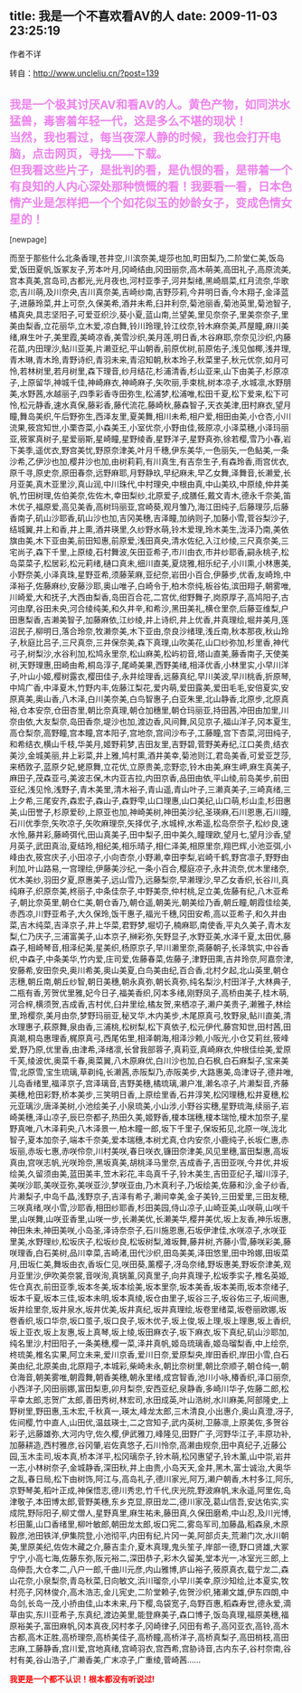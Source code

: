 title: 我是一个不喜欢看AV的人
date: 2009-11-03 23:25:19
---

<p>
	作者不详</p>
<p>
	转自：<a href="http://www.uncleliu.cn/?post=139">http://www.uncleliu.cn/?post=139</a><br />
	&nbsp;</p>
<p>
	<span style="font-size: 20px"><strong><span style="color: #ee82ee">我是一个极其讨厌AV和看AV的人。黄色产物，如同洪水猛兽，毒害着年轻一代，这是多么不堪的现状！<br />
	当然，我也看过，每当夜深人静的时候，我也会打开电脑，点击网页，寻找&mdash;&mdash;下载。<br />
	但我看这些片子，是批判的看，是仇恨的看，是带着一个有良知的人内心深处那种愤慨的看！我要看一看，日本色情产业是怎样把一个个如花似玉的妙龄女子，变成色情女星的！</span></strong></span></p>
<p>
	<span style="font-size: 20px"><span style="color: #ee82ee"><font color="#222222" size="2">[newpage]</font></span></span></p>
<p>
	而至于那些什么北条香理,苍井空,川滨奈美,堤莎也加,町田梨乃,二阶堂仁美,饭岛爱,饭田夏帆,饭冢友子,芳本叶月,冈崎结由,冈田丽奈,高木萌美,高田礼子,高原流美,宫本真美,宫岛司,古都光,光月夜也,河村亚季子,河井梨绪,黑崎扇菜,红月流奈,华歌恋,吉川萌,及川奈央,吉川真奈美,吉崎纱南,吉野莎莉,今井明日香,今木翔子,金泽蓝子,进藤玲菜,井上可奈,久保美希,酒井未希,臼井利奈,菊池丽香,菊池英里,菊池智子,橘真央,具志坚阳子,可爱亚织沙,葵小夏,蓝山南,兰望美,里见奈奈子,里美奈奈子,里美由梨香,立花丽华,立木爱,凉白舞,铃川玲理,铃江纹奈,铃木麻奈美,芦屋瞳,麻川美绪,麻生叶子,美里霞,美崎凉香,美雪沙织,美月莲,明日香,木谷麻耶,奈奈见沙织,内藤花苗,内田理沙,鲇川亚美,片濑亚纪,平山朝香,前原优树,前原佑子,浅见伽椰,浅井理,青木琳,青木玲,青野诗织,青羽未来,青沼知朝,秋本玲子,秋菜里子,秋元优奈,如月可怜,若林树里,若月树里,森下理音,纱月结花,杉浦清香,杉山亚来,山下由美子,杉原凉子,上原留华,神城千佳,神崎麻衣,神崎麻子,矢吹丽,手束桃,树本凉子,水城凛,水野朋美,水野茜,水越丽子,四季彩香寺田弥生,松浦梦,松浦唯,松田千夏,松下爱来,松下可怜,松元静香,速水真保,藤彩香,藤代流花,藤崎秋,藤森智子,天衣美津,田村麻衣,望月瞳,舞岛美织,午后野弥生,西泽友里,夏美舞,相川未希,相户爱,相田由美,小仓杏,小川流果,筱宫知世,小栗杏菜,小森美王,小室优奈,小野由佳,筱原凉,小泽菜穗,小泽玛丽亚,筱冢真树子,星爱丽斯,星崎瞳,星野绫香,星野洋子,星野真弥,徐若樱,雪乃小春,岩下美季,遥优衣,野宫美忧,野原奈津美,叶月千穗,伊东美华,一色丽矢,一色鲇美,一条沙希,乙伊沙也加,樱井沙也加,由树莉莉,有川真生,有吉奈生子,有森玲香,雨宫优衣,原千寻,原史奈,原田春奈,远野麻耶,月野静玖,早纪麻未,早乙女舞,泽舞音,长濑爱,长月亚美,真木亚里沙,真山润,中川珠代,中村理央,中根由真,中山美玖,中原绫,仲井美帆,竹田树理,佐伯美奈,佐佐木,幸田梨纱,北原爱子,成膳任,戴文青木,德永千奈美,笛木优子,福原爱,高见美香,高树玛丽亚,宫崎葵,观月雏乃,海江田纯子,后藤理莎,后藤香南子,矶山沙耶香,矶山沙也加,吉冈美穗,吉泽瞳,加纳则子,加藤小雪,菅谷梨沙子,结城翼,井上和香,井上熏,酒井瑛里,久纱野水萌,铃木爱理,玲木美生,泷泽乃南,美依旗由美,木下亚由美,前田知惠,前原爱,浅田真央,清水佐纪,入江纱绫,三尺真奈美,三宅尚子,森下千里,上原绫,石村舞波,矢田亚希子,市川由衣,市井纱耶香,嗣永桃子,松岛菜菜子,松居彩,松元莉绪,樋口真未,细川直美,夏烧雅,相乐纪子,小川熏,小林惠美,小野奈美,小泽真珠,星野亚希,须藤茉麻,亚纪奈,岩田小百合,伊藤步,优香,友崎玲,中泽裕子,佐藤麻纱,安藤沙耶,奥山唯子,白崎令于,柏木奈纯,板谷佑,滨田翔子,朝雾唯,川崎爱,大和抚子,大西由梨香,岛田百合花,二宫优,绀野舞子,岗原厚子,高鸠阳子,古河由摩,谷田未央,河合绫纯美,和久井辛,和希沙,黑田美礼,横仓里奈,后藤亚维梨,户田惠梨香,吉濑美智子,加藤麻依,江纱绫,井上诗织,井上优香,井真理绘,堀井美月,莲沼民子,柳明日,落合玲奈,牧濑奈美,木下亚由,奈良沙绪理,浅丘南,秋本那夜,秋山玲子,秋庭比吕子,三尺真奈,三井保奈美,森下真理,山吹美花,山口纱弥加,杉里香,神代弓子,树梨沙,水谷利加,松鸠永里奈,松山麻美,松屿初音,塔山直美,藤香南子,天使美树,天野理惠,田崎由希,桐岛淳子,尾崎美果,西野美绪,相泽优香,小林里实,小早川洋子,叶山小姬,樱树露衣,樱田佳子,永井绘理香,远藤真纪,早川美波,早川桃香,折原琴,中鸠广香,中泽夏木,竹野内丰,佐藤江梨花,爱内萌,爱田露美,爱田毛毛,安倍夏实,安原真美,奥山香,八木泽,白川美奈美,白鸟智惠子,白亚朱里,北山静香,北原步,北原真裕,仓本安奈,仓田杏里,朝比奈真理,朝仓加穗里,朝仓玛丽亚,持田茜,冲田由加里,川奈由依,大友梨奈,岛田香奈,堤沙也加,渡边香,风间舞,风见京子,福山洋子,冈本夏生,高仓梨奈,高野瞳,宫本瞳,宫本阳子,宫地奈,宫间沙布子,工藤瞳,宫下杏菜,河田纯子,和希结衣,横山千枝,华美月,姬野莉梦,吉田友里,吉野碧,菅野美寿纪,江口美贵,结衣美沙,金城美丽,井上彩菜,井上雅,鸠村熏,酒井美幸,菊池则江,君岛美香,可爱亚芝莎,来栖敦子,蓝原夕妃,蛯原舞,立花优,立原贵美,恋野恋,铃木由美,麻生岬,麻生真美子,麻田子,茂森亚弓,美波志保,木内亚吉拉,内田京香,品田由依,平山绫,前岛美步,前田亚纪,浅见怜,浅野子,青木美里,清木裕子,青山遥,青山叶子,三濑真美子,三崎真绪,三上夕希,三尾安齐,森宏子,森山子,森野雫,山口理惠,山口美纪,山口萌,杉山圭,杉田惠美,山田誉子,杉原爱砂,上原亚也加,神崎美树,神田美沙纪,圣瑛麻,石川恩惠,石川瞳,石川优季奈,矢吹凉子,矢吹麻理奈,矢择优子,水城梓,水希遥,松岛奈奈子,松纱良,速水怜,藤井彩,藤崎弭代,田山真美子,田中梨子,田中美久,瞳理欧,望月七,望月沙香,望月英子,武田真治,夏结玲,相纪美,相乐晴子,相仁泽美,相原里奈,翔巴辉,小池亚弭,小峰由衣,筱宫庆子,小田凉子,小向杏奈,小野濑,幸田李梨,岩崎千鹤,野宫凛子,野野由利加,叶山路易,一宫理绘,伊藤美沙纪,一条小百合,樱庭凉子,永井流奈,优木里绪奈,优木美纱,羽田夕夏,原惠美子,远山雪乃,远藤梨奈,早濑理沙,早乙女香织,长谷川,真纯麻子,织原奈美,柊丽子,中条佳奈子,中野美奈,仲村桃,足立美,佐藤有纪,八木亚希子,朝比奈英里,朝仓仁美,朝仓香乃,朝仓遥,朝美光,朝美绘乃香,朝丘瞳,朝霞佳绘美,赤西凉,川野亚希子,大久保玲,饭干惠子,福光千穗,冈田安希,高以亚希子,和久井由菜,吉木纯菜,吉泽京子,井上华菜,君野梦,堀切子,楠麻耶,南使香,平丸久美子,青木友梨,仁乃庆子,三浦富美子,山本京子,榊彩弥,矢野显子,水野亚美,水泽千夏,太田优,藤森子,相崎琴音,相泽纪美,星美织,杨原京子,早川濑里奈,斋藤朝子,长泽筑实,中谷香织,中森子,中条美华,竹内爱,庄司爱,佐藤春菜,佐藤子,津野田熏,吉井玲奈,阿嘉奈津,安藤希,安田奈央,奥川希美,奥山美夏,白鸟美由纪,百合香,北村夕起,北山英里,朝仓志穗,朝丘南,朝丘纱智,朝日美穗,朝永真弥,朝长真弥,纯名梨沙,村田洋子,大林典子,二瓶有香,芳贺优里雅,妃今日子,福美香织,冈本多绪,刚野凤子,高桥由美子,桂木萌,河合梓,横须贺,吉成香,吉村优,臼井里绘,橘友贺,来栖凉子,濑户美贵子,濑雅子,林绘里,玲樱奈,美月由奈,梦野玛丽亚,秘叉华,木内美步,木尾原真弓,牧野泉,鲇川直美,清水理惠子,萩原舞,泉由香,三浦桃,松树梨,松下真依子,松元伊代,藤宫知世,田村茜,田真潮,桐岛惠理香,梶原真弓,西尾佑里,相泽朝海,相泽沙赖,小阪光,小仓艾莉丝,筱峰爱,野乃原,优里香,由津希,泽绪凛,长曾我部蓉子,真莉亚,真崎麻衣,仲根佳绘美,爱原千芙,绫波优,奥菜千春,奥菜翼,八木原麻优,白川沙也加,白石枫,白石麻梨子,宝来美雪,北原雪,宝生琉璃,草剃纯,长濑茜,赤阪梨乃,赤阪美步,大路惠美,岛津讶子,德井唯,儿岛香绪里,福泽京子,宫泽璃音,吉野美穗,橘琉璃,濑户准,濑名凉子,片濑梨音,齐藤美穗,枪田彩野,桥本美步,三笑明日香,上原绘里香,石井淳笑,松冈理穗,松井夏穗,松元亚璃沙,唐泽美树,小池绘美子,小泉琉美,小山涉,小野谷实穗,星野琉海,续丽子,岩崎美穗,泽山凉子,辰巳奈都子,热田久美,姬野香,榎本瑞穗,榎本瑞怆,榎木加奈子,星野真唯,八木泽莉央,八木泽景一,柏木瞳一郎,坂下千里子,保坂拓见,北原一咲,泷北智子,夏本加奈子,端本千奈美,爱本瑞穗,本树尤真,仓内安奈,小鹿纯子,长坂仁惠,赤坂丽,赤坂七惠,赤咲伶奈,川村美咲,春日咲衣,镰田奈津美,风见里穗,富田梨惠,高坂真由,宫咲志帆,光咲玲奈,黑坂真美,胡桃泽马里奈,吉成香子,吉田亚咲,今井优,井坂绘美,久留须由美,蓝田美丰,笠木彩花,丰岛真千子,铃木美生,吉田亚纪子,瑠川淳子,美咲沙耶,美咲亚弥,美咲亚沙,梦咲亚由,乃木真利子,乃坂绘美,佐藤和沙,金子纱香,片濑梨子,中岛千晶,浅野京子,吉泽有希子,濑间幸美,金子美铃,三田爱里,三田友穂,三咲真绪,咲小雪,沙耶香,相田纱耶香,杉田美园,侍山凉子,山崎亚美,山咲萌,山咲千里,山咲舞,山咲亚香里,山咲一步,长濑美优,长濑美华,樱井美优,坂上友香,神乐坂惠,神田朱未,神田美咲,小岛圣,泽诗奈奈子,石川施恩惠,石坂伊津佳,水咲凉子,水咲亚里美,水野理纱,松坂庆子,松坂纱良,松坂树梨,滩坂舞,藤井树,齐藤小雪,藤咲彩美,藤咲理香,白石美树,品川幸菜,吉崎渚,田代沙织,田岛美美,泽田悠里,田中玲娜,田坂菜月,田坂仁美,舞坂由衣,香坂仁见,咲田葵,薰樱子,冴岛奈绪,野坂惠美,野坂奈津美,观月亚里沙,伊吹美奈裳,音咲洵,真锅薰,冈真里子,向井真理子,松坂季实子,椎名英姬,佐仓真衣,前田亚季,坂本冬美,坂本绘美,坂本里奈,坂本美香,坂本美雨,坂本奈绪子,坂本千夏,坂本三佳,坂本未明,坂本真绫,坂仓由里子,坂谷三子,坂谷佑三子,坂间惠,坂井绘里奈,坂井泉水,坂井优美,坂井真纪,坂井真理绘,坂卷里绪菜,坂卷丽欧娜,坂卷香织,坂口华奈,坂口茧子,坂口良子,坂木优子,坂上俊,坂上理,坂上理惠,坂上香织,坂上亚衣,坂上友惠,坂上真琴,坂上绫,坂田麻衣子,坂下麻衣,坂下真纪,矶山沙耶加,纯名里沙,村田阳子,一条美穗,樱一菜,泽井真帆,姬岛琉璃香,姬岛瑠梨香,中上绘奈,柊琉美,椎名实果,阿立未来,爱川京香,爱川日奈,爱原梨央,岸田香织,岸田小雪,白石美由纪,北原美由,北原翔子,本城彩,柴崎未永,朝比奈树里,朝比奈顺子,朝仓纯一,朝仓海音,朝美雾唯,朝霞舞,朝香美穗,朝永里绪,成宫智香,池川小咏,椿香织,泽口丽奈,小西洋子,冈田丽娜,富田梨恵,卯月梨奈,安西亚纪,泉静香,多崎川华子,佐藤二郎,松平幸太郎,志贺广太郎,善田秀树,林宏司,水田成英,叶山浩树,水川麻美,阿部隆史,上野树里,野田惠,玉木宏,千秋真一,瑛太,峰龙太郎,三木清良,小出惠介,奥山真澄,冴子,佐间樱,竹中直人,山田优,温兹瑛士,二之宫知子,武内英树,卫藤凛,上原美佐,多贺谷彩子,远藤雄弥,大河内守,佐久樱,伊武雅刀,峰隆见,田野广子,河野华江子,丰原功补,加藤耕造,西村雅彦,谷冈肇,岩佐真悠子,石川怜奈,高濑由规奈,田中真纪子,近藤公园,玉木圭司,坂本真,桥本洋平,松冈璃奈子,铃木萌,松冈惠望子,铃木薰,山中崇,岩井一志,小林树奈子,金城静香,深田秋,井上由贵,小岛天天,金井,黑木,富士诚治,大奥华之乱,春日局,松下由树饰,阿江与,高岛礼子,德川家光,阿万,濑户朝香,木村多江,阿乐,京野琴美,稻叶正成,神保悟志,德川秀忠,竹千代,庆光院,野波麻帆,末永遥,阿里佐,岛津敬子,本田博太郎,菅野美穗,东乡克显,原田龙二,德川家茂,葛山信吾,安达佑实,实成院,野际阳子,柳丈僧人,星野真里,麻生祐未,藤田真,久保田磨希,中山忍,及川光博,杉田薰,山口香绪里,柳叶敏郎,朝田龙太郎,坂口宪二,雾岛军司,加藤晶,稻森泉,木原毅彦,池田铁洋,伊集院登,小池彻平,内田有纪,片冈一美,阿部贞夫,荒濑门次,水川朝美,里原美纪,佐佐木藏之介,藤吉圭介,夏木真理,鬼头笙子,岸部一德,野口贤雄,大冢宁宁,小高七海,佐藤东弥,阪元裕二,深田恭子,彩木久留美,堂本光一,冰室光三郎,上岛伸吾,大仓孝二,八户一郎,千曲川元彦,内山雅博,庐山裕子,筱原真衣,载宁龙二,森山花奈,小泉梨奈,青岛秋菜,日向敏文,浜川瑠奈,小早川美幸,原沙知绘,辻本夏实,牧村亮子,冈林俊介,高木浩志,金儿宪史,二阶堂赖子,佐贺沙织,猪濑文雄,伊东四朗,中岛剑,长岛一茂,小挢由佳,山本未来,丹下樱,岛袋宽子,岛野百惠,稻森寿世,德永爱,滴草由实,东川亚希子,东真纪,渡边美里,能登麻美子,森口博子,饭岛真理,福原美穗,福原裕美子,富田麻帆,冈本真夜,冈村孝子,冈崎律子,冈田有希子,高冈亚衣,高铃,高木古都,高木正胜,高桥理奈,高桥美佳子,高桥瞳,高桥洋子,高桥真梨子,高田梢枝,高田志麻,工藤静香,宫川爱,宫地真绪,宫崎羽衣,宫西希,宫胁诗音,古内东子,谷村奈南,谷村有美,谷山浩子,广濑香美,广末凉子,广重绫,菅崎茜&hellip;&hellip;</p>
<p>
	<span style="color: #f00"><strong>我更是一个都不认识！根本都没有听说过!<br />
	</strong></span></p>
